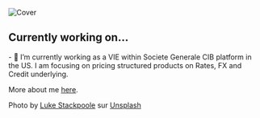 ![Cover]()
<!--[![Top Langs](https://github-readme-stats.vercel.app/api/top-langs/?username=martinduguey&layout=compact&theme=swift)](https://github.com/anuraghazra/github-readme-stats)-->

<!--### Hi there 👋-->

## Currently working on...
<h>
- 🔭 I’m currently working as a VIE within Societe Generale CIB platform in the US. I am focusing on pricing structured products on Rates, FX and Credit underlying. 


More about me <a href="https://martinduguey.github.io/personnalpage/">here</a>.
<!-- - 🌱 I’m currently learning ...
- 👯 I’m looking to collaborate on ...
- 🤔 I’m looking for help with ...
- 💬 Ask me about ...
- 📫 How to reach me: ...
- 😄 Pronouns: ...
- ⚡ Fun fact: ...
-->

Photo by <a href="https://unsplash.com/fr/@withluke?utm_content=creditCopyText&utm_medium=referral&utm_source=unsplash">Luke Stackpoole</a> sur <a href="https://unsplash.com/fr/photos/personne-marchant-sur-une-voie-pietonne-entre-des-batiments-FA8HEWO9Vd8?utm_content=creditCopyText&utm_medium=referral&utm_source=unsplash">Unsplash</a>
  

